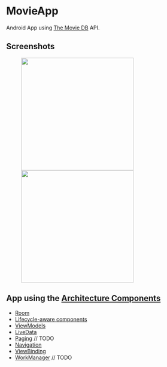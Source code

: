 # MovieApp
Android App using [The Movie DB](https://www.themoviedb.org) API.

## Screenshots
<img src="https://user-images.githubusercontent.com/117205261/207936785-30e88dc6-ba38-4e81-9a3e-fed6c84cc3fa.jpeg" width="300" hspace="40"><img src="https://user-images.githubusercontent.com/117205261/207936961-c9a4e92d-05fa-4b7e-86c1-d910434c8855.jpeg" width="300" hspace="40">

## App using the [Architecture Components](https://developer.android.com/arch)

- [Room](https://developer.android.com/topic/libraries/architecture/room)
- [Lifecycle-aware components](https://developer.android.com/topic/libraries/architecture/lifecycle)
- [ViewModels](https://developer.android.com/topic/libraries/architecture/viewmodel)
- [LiveData](https://developer.android.com/topic/libraries/architecture/livedata)
- [Paging](https://developer.android.com/topic/libraries/architecture/paging/) // TODO
- [Navigation](https://developer.android.com/topic/libraries/architecture/navigation/)
- [ViewBinding](https://developer.android.com/topic/libraries/view-binding)
- [WorkManager](https://developer.android.com/topic/libraries/architecture/workmanager/) // TODO
